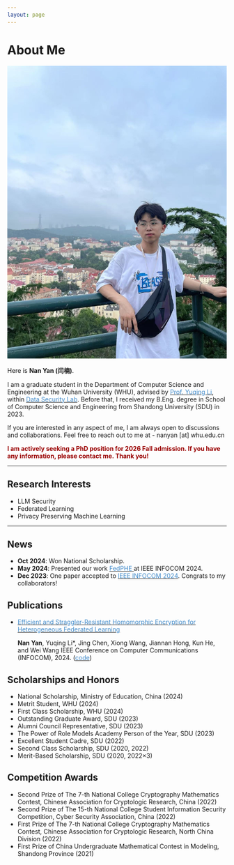 ```yaml
---
layout: page
---
```


# About Me

<img src="images\photo\photo2.jpg" class="floatpic">

Here is **Nan Yan (闫楠)**.<br>

I am a graduate student in the Department of Computer Science and Engineering at the Wuhan University (WHU), advised by [<font color="#428bca">Prof. Yuqing Li</font>](https://liyuqingwhu.github.io/lyq/), within [<font color="#428bca">Data Security Lab</font>](https://datasec.whu.edu.cn/). 
Before that, I received my B.Eng. degree in School of Computer Science and Engineering from Shandong University (SDU) in 2023.

If you are interested in any aspect of me, I am always open to discussions and collaborations. Feel free to reach out to me at - nanyan [at] whu.edu.cn

**<font color="#990000">I am actively seeking a PhD position for 2026 Fall admission. If you have any information, please contact me. Thank you!</font>**

---

## Research Interests

- LLM Security
- Federated Learning
- Privacy Preserving Machine Learning

<!-- My current research focuses on practical problems that artificial intelligence faces in real life. My interests are on the Machine Learning and its applications in Industrial IoT. In a word, advanced technologies like ML and IoT positively influence the life of everybody.  I wish to devote my talent to this meaningful cause and bring well-being to society. -->

---

## News 

- **Oct 2024**: Won National Scholarship.
- **May 2024**: Presented our work [<font color="#428bca">FedPHE</font> ](https://ieeexplore.ieee.org/abstract/document/10621440) at IEEE INFOCOM 2024.
- **Dec 2023**: One paper accepted to [<font color="#428bca">IEEE INFOCOM 2024</font>](https://infocom2024.ieee-infocom.org/). Congrats to my collaborators!

## Publications

- [<font color="#428bca">Efficient and Straggler-Resistant Homomorphic Encryption for Heterogeneous Federated Learning</font>](https://lunan0320.github.io/file/papers/Nan_INFOCOM2024)

  **Nan Yan**, Yuqing Li\*, Jing Chen, Xiong Wang, Jiannan Hong, Kun He, and Wei Wang
  IEEE Conference on Computer Communications (INFOCOM), 2024. ([<font color="#428bca">code</font>](https://github.com/lunan0320/FedPHE))


##  Scholarships and Honors

- National Scholarship, Ministry of Education, China (2024)
- Metrit Student, WHU (2024)
-  First Class Scholarship, WHU (2024)
- Outstanding Graduate Award, SDU (2023)
- Alumni Council Representative, SDU (2023)
- The Power of Role Models Academy Person of the Year, SDU (2023)
-  Excellent Student Cadre, SDU (2022)
- Second Class Scholarship, SDU (2020, 2022)
- Merit-Based Scholarship, SDU (2020, 2022×3)

##  Competition Awards

- Second Prize of The 7-th National College Cryptography Mathematics Contest, Chinese Association for Cryptologic Research, China (2022)
- Second Prize of The 15-th National College Student Information Security Competition, Cyber Security Association, China (2022)
- First Prize of The 7-th National College Cryptography Mathematics Contest, Chinese Association for Cryptologic Research, North China Division (2022)
- First Prize of China Undergraduate Mathematical Contest in Modeling, Shandong Province (2021)

